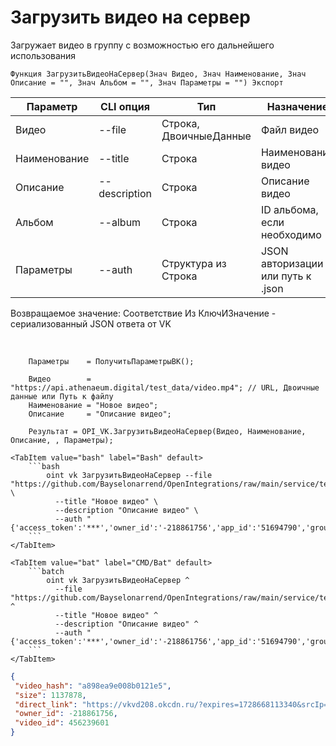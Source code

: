 ﻿---
sidebar_position: 10
---

# Загрузить видео на сервер
 Загружает видео в группу с возможностью его дальнейшего использования



`Функция ЗагрузитьВидеоНаСервер(Знач Видео, Знач Наименование, Знач Описание = "", Знач Альбом = "", Знач Параметры = "") Экспорт`

  | Параметр | CLI опция | Тип | Назначение |
  |-|-|-|-|
  | Видео | --file | Строка, ДвоичныеДанные | Файл видео |
  | Наименование | --title | Строка | Наименование видео |
  | Описание | --description | Строка | Описание видео |
  | Альбом | --album | Строка | ID альбома, если необходимо |
  | Параметры | --auth | Структура из Строка | JSON авторизации или путь к .json |

  
  Возвращаемое значение:   Соответствие Из КлючИЗначение - сериализованный JSON ответа от VK

<br/>




```bsl title="Пример кода"
    Параметры    = ПолучитьПараметрыВК();

    Видео        = "https://api.athenaeum.digital/test_data/video.mp4"; // URL, Двоичные данные или Путь к файлу
    Наименование = "Новое видео";
    Описание     = "Описание видео";

    Результат = OPI_VK.ЗагрузитьВидеоНаСервер(Видео, Наименование, Описание, , Параметры);
```
    

 <Tabs>
  
    <TabItem value="bash" label="Bash" default>
        ```bash
            oint vk ЗагрузитьВидеоНаСервер --file "https://github.com/Bayselonarrend/OpenIntegrations/raw/main/service/test_data/video.mp4" \
              --title "Новое видео" \
              --description "Описание видео" \
              --auth "{'access_token':'***','owner_id':'-218861756','app_id':'51694790','group_id':'218861756'}"
        ```
    </TabItem>
  
    <TabItem value="bat" label="CMD/Bat" default>
        ```batch
            oint vk ЗагрузитьВидеоНаСервер ^
              --file "https://github.com/Bayselonarrend/OpenIntegrations/raw/main/service/test_data/video.mp4" ^
              --title "Новое видео" ^
              --description "Описание видео" ^
              --auth "{'access_token':'***','owner_id':'-218861756','app_id':'51694790','group_id':'218861756'}"
        ```
    </TabItem>
</Tabs>


```json title="Результат"
{
 "video_hash": "a898ea9e008b0121e5",
 "size": 1137878,
 "direct_link": "https://vkvd208.okcdn.ru/?expires=1728668113340&srcIp=93.125.42.204&pr=40&srcAg=UNKNOWN&ms=45.136.22.144&type=4&sig=aigYqKrgsfc&ct=27&urls=185.226.55.182&clientType=14&appId=512000384397&zs=72&id=7374388988556",
 "owner_id": -218861756,
 "video_id": 456239601
}
```
